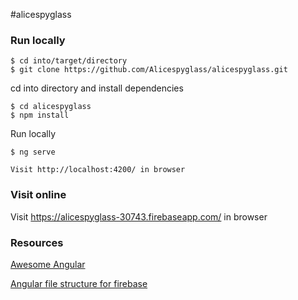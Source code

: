 #alicespyglass

### Run locally
```
$ cd into/target/directory
$ git clone https://github.com/Alicespyglass/alicespyglass.git
```
cd into directory and install dependencies
```
$ cd alicespyglass
$ npm install
```
Run locally
```
$ ng serve

Visit http://localhost:4200/ in browser
```

### Visit online
Visit https://alicespyglass-30743.firebaseapp.com/ in browser


### Resources
[Awesome Angular](https://github.com/AngularClass/awesome-angular#site-templates)

[Angular file structure for firebase](https://coryrylan.com/blog/deploy-angular-cli-apps-to-firebase)
